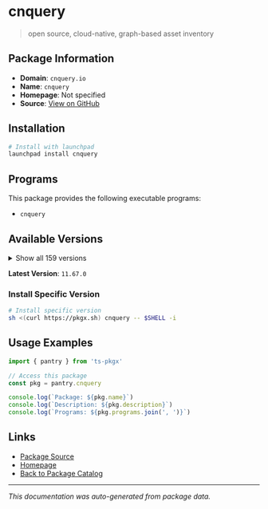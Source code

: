 # cnquery

> open source, cloud-native, graph-based asset inventory

## Package Information

- **Domain**: `cnquery.io`
- **Name**: `cnquery`
- **Homepage**: Not specified
- **Source**: [View on GitHub](https://github.com/pkgxdev/pantry/tree/main/projects/cnquery.io/package.yml)

## Installation

```bash
# Install with launchpad
launchpad install cnquery
```

## Programs

This package provides the following executable programs:

- `cnquery`

## Available Versions

<details>
<summary>Show all 159 versions</summary>

- `11.67.0`, `11.66.1`, `11.66.0`, `11.65.0`, `11.64.0`
- `11.63.1`, `11.63.0`, `11.62.1`, `11.62.0`, `11.61.0`
- `11.60.0`, `11.59.0`, `11.58.0`, `11.57.2`, `11.57.1`
- `11.57.0`, `11.56.0`, `11.55.0`, `11.54.0`, `11.53.2`
- `11.53.1`, `11.53.0`, `11.52.0`, `11.51.2`, `11.51.1`
- `11.51.0`, `11.50.0`, `11.49.0`, `11.48.0`, `11.47.1`
- `11.47.0`, `11.46.2`, `11.46.1`, `11.46.0`, `11.45.1`
- `11.45.0`, `11.44.0`, `11.43.0`, `11.42.0`, `11.41.0`
- `11.40.0`, `11.39.0`, `11.38.0`, `11.37.1`, `11.37.0`
- `11.36.2`, `11.36.1`, `11.36.0`, `11.35.0`, `11.34.0`
- `11.33.1`, `11.33.0`, `11.32.0`, `11.31.1`, `11.31.0`
- `11.30.2`, `11.30.1`, `11.30.0`, `11.29.0`, `11.28.1`
- `11.28.0`, `11.27.0`, `11.26.0`, `11.25.0`, `11.24.0`
- `11.23.2`, `11.23.1`, `11.23.0`, `11.22.0`, `11.21.1`
- `11.21.0`, `11.20.1`, `11.20.0`, `11.19.1`, `11.19.0`
- `11.18.0`, `11.17.0`, `11.16.1`, `11.16.0`, `11.15.1`
- `11.15.0`, `11.14.1`, `11.14.0`, `11.13.2`, `11.13.1`
- `11.13.0`, `11.12.2`, `11.12.1`, `11.12.0`, `11.11.0`
- `11.10.0`, `11.9.1`, `11.9.0`, `11.8.0`, `11.7.3`
- `11.7.2`, `11.7.1`, `11.7.0`, `11.6.3`, `11.6.2`
- `11.6.1`, `11.6.0`, `11.5.0`, `11.4.3`, `11.4.2`
- `11.4.1`, `11.4.0`, `11.3.1`, `11.3.0`, `11.2.0`
- `11.1.1`, `11.1.0`, `11.0.2`, `11.0.1`, `11.0.0`
- `10.12.2`, `10.12.1`, `10.12.0`, `10.11.1`, `10.11.0`
- `10.10.0`, `10.9.3`, `10.9.2`, `10.9.1`, `10.9.0`
- `10.8.4`, `10.8.3`, `10.8.2`, `10.8.1`, `10.8.0`
- `10.7.3`, `10.7.2`, `10.7.1`, `10.7.0`, `10.6.1`
- `10.6.0`, `10.5.0`, `10.4.2`, `10.4.1`, `10.4.0`
- `10.3.4`, `10.3.3`, `10.3.2`, `10.3.1`, `10.3.0`
- `10.2.0`, `10.1.6`, `10.1.5`, `10.1.4`, `10.1.3`
- `10.1.2`, `10.1.1`, `10.1.0`, `10.0.3`, `10.0.2`
- `10.0.1`, `10.0.0`, `9.14.0`, `9.13.0`

</details>

**Latest Version**: `11.67.0`

### Install Specific Version

```bash
# Install specific version
sh <(curl https://pkgx.sh) cnquery -- $SHELL -i
```

## Usage Examples

```typescript
import { pantry } from 'ts-pkgx'

// Access this package
const pkg = pantry.cnquery

console.log(`Package: ${pkg.name}`)
console.log(`Description: ${pkg.description}`)
console.log(`Programs: ${pkg.programs.join(', ')}`)
```

## Links

- [Package Source](https://github.com/pkgxdev/pantry/tree/main/projects/cnquery.io/package.yml)
- [Homepage](#)
- [Back to Package Catalog](../../package-catalog.md)

---

*This documentation was auto-generated from package data.*

